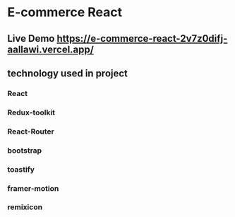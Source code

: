 # E-commerce React 

## Live Demo https://e-commerce-react-2v7z0difj-aallawi.vercel.app/

## technology used in project
### React
### Redux-toolkit
### React-Router
### bootstrap
### toastify
### framer-motion
### remixicon
